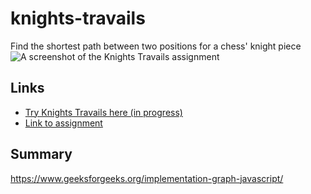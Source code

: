 # knights-travails
Find the shortest path between two positions for a chess' knight piece
![A screenshot of the Knights Travails assignment]()
## Links
- [Try Knights Travails here (in progress)](https://github.com/TYLPHE/knights-travails)
- [Link to assignment](https://www.theodinproject.com/lessons/javascript-knights-travails)

## Summary
https://www.geeksforgeeks.org/implementation-graph-javascript/